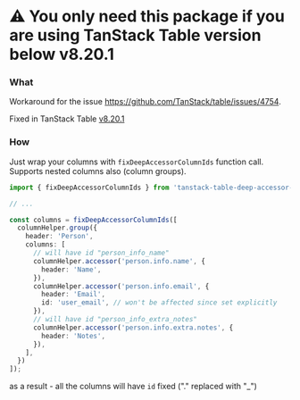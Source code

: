 # ⚠️ You only need this package if you are using TanStack Table version below v8.20.1

### What

Workaround for the issue https://github.com/TanStack/table/issues/4754.

Fixed in TanStack Table [v8.20.1](https://github.com/TanStack/table/releases/tag/v8.20.1)

### How

Just wrap your columns with `fixDeepAccessorColumnIds` function call.
Supports nested columns also (column groups).

```typescript
import { fixDeepAccessorColumnIds } from 'tanstack-table-deep-accessor-key-workaround';

// ...

const columns = fixDeepAccessorColumnIds([
  columnHelper.group({
    header: 'Person',
    columns: [
      // will have id "person_info_name"
      columnHelper.accessor('person.info.name', {
        header: 'Name',
      }),
      columnHelper.accessor('person.info.email', {
        header: 'Email',
        id: 'user_email', // won't be affected since set explicitly
      }),
      // will have id "person_info_extra_notes"
      columnHelper.accessor('person.info.extra.notes', {
        header: 'Notes',
      }),
    ],
  })
]);
```

as a result - all the columns will have `id` fixed ("." replaced with "_") 
